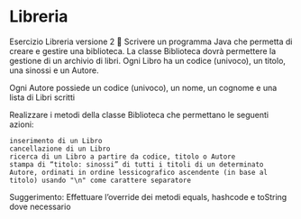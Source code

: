 # Libreria


Esercizio Libreria versione 2 🛵 Scrivere un programma Java che permetta di creare e gestire una biblioteca. La classe Biblioteca dovrà permettere la gestione di un archivio di libri. Ogni Libro ha un codice (univoco), un titolo, una sinossi e un Autore.

Ogni Autore possiede un codice (univoco), un nome, un cognome e una lista di Libri scritti

Realizzare i metodi della classe Biblioteca che permettano le seguenti azioni:

    inserimento di un Libro
    cancellazione di un Libro
    ricerca di un Libro a partire da codice, titolo o Autore
    stampa di “titolo: sinossi” di tutti i titoli di un determinato Autore, ordinati in ordine lessicografico ascendente (in base al titolo) usando "\n" come carattere separatore

Suggerimento: Effettuare l’override dei metodi equals, hashcode e toString dove necessario
